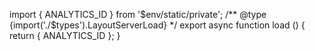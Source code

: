 import { ANALYTICS_ID } from '$env/static/private';
  /** @type {import('./$types').LayoutServerLoad} \*/
export async function load () {
return { ANALYTICS_ID };
}
